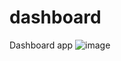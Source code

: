 # dashboard
Dashboard app
![image](https://user-images.githubusercontent.com/36129793/160713776-bab3a369-ff18-44e6-9bac-eae3d16ed473.png)
